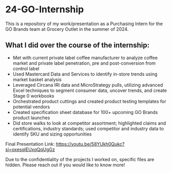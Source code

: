 # 24-GO-Internship
This is a repository of my work/presentation as a Purchasing Intern for the GO Brands team at Grocery Outlet in the summer of 2024.

## What I did over the course of the internship:
- Met with current private label coffee manufacturer to analyze coffee market and private label penetration, pre and post-conversion from control label
- Used Mastercard Data and Services to identify in-store trends using market basket analysis
- Leveraged Circana IRI data and MicroStrategy pulls, utilizing advanced Excel techniques to segment consumer data, uncover trends, and create Stage 0 workbooks
- Orchestrated product cuttings and created product testing templates for potential vendors
- Created specification sheet database for 100+ upcoming GO Brands product launches
- Did store walks to look at competitor assortment; highlighted claims and certifications, industry standards; used competitor and industry data to identify SKU and sizing opportunities

Final Presentation Link:
https://youtu.be/58YUkh0Qukc?si=oxesqlEUxqQqUgGz

Due to the confidentiality of the projects I worked on, specific files are hidden. Please reach out if you would like to know more!
